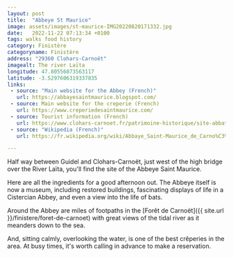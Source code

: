 ```yaml
---
layout: post
title:  "Abbeye St Maurice"
image: assets/images/st-maurice-IMG20220820171332.jpg
date:   2022-11-22 07:13:34 +0100
tags: walks food history
category: Finistère
categoryname: Finistère
address: "29360 Clohars-Carnoët"
imagealt: The river Laïta
longitude: 47.80556873563117
latitude: -3.5297606319337835
links:
 - source: "Main website for the Abbey (French)"
   url: https://abbayesaintmaurice.blogspot.com/
 - source: Main website for the creperie (French)
   url: https://www.creperiedesaintmaurice.com/
 - source: Tourist information (French)
   url: https://www.clohars-carnoet.fr/patrimoine-historique/site-abbatial-saint-maurice/
 - source: "Wikipedia (French)"
   url: https://fr.wikipedia.org/wiki/Abbaye_Saint-Maurice_de_Carno%C3%ABt

---
```

Half way between Guidel and Clohars-Carnoët, just west of the high bridge over the River Laïta, you'll find the site of the Abbeye Saint Maurice.

Here are all the ingredients for a good afternoon out. The Abbeye itself is now a museum, including restored buildings, fascinating displays of life in a Cistercian Abbey, and even a view into the life of bats.

Around the Abbey are miles of footpaths in the [Forêt de Carnoët]({{ site.url }}/finistere/foret-de-carnoet) with great views of the tidal river as it meanders down to the sea.

And, sitting calmly, overlooking the water, is one of the best crêperies in the area. At busy times, it's worth calling in advance to make a reservation.
